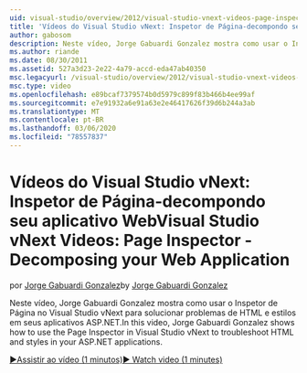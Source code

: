 ```yaml
---
uid: visual-studio/overview/2012/visual-studio-vnext-videos-page-inspector-decomposing-your-web-application
title: 'Vídeos do Visual Studio vNext: Inspetor de Página-decompondo seu aplicativo Web | Microsoft Docs'
author: gabosom
description: Neste vídeo, Jorge Gabuardi Gonzalez mostra como usar o Inspetor de Página no Visual Studio vNext para solucionar problemas de HTML e estilos em seu aplicativo ASP.NET...
ms.author: riande
ms.date: 08/30/2011
ms.assetid: 527a3d23-2e22-4a79-accd-eda47ab40350
msc.legacyurl: /visual-studio/overview/2012/visual-studio-vnext-videos-page-inspector-decomposing-your-web-application
msc.type: video
ms.openlocfilehash: e89bcaf7379574b0d5979c899f83b466b4ee99af
ms.sourcegitcommit: e7e91932a6e91a63e2e46417626f39d6b244a3ab
ms.translationtype: MT
ms.contentlocale: pt-BR
ms.lasthandoff: 03/06/2020
ms.locfileid: "78557837"
---
```

# <a name="visual-studio-vnext-videos-page-inspector---decomposing-your-web-application"></a><span data-ttu-id="302f2-103">Vídeos do Visual Studio vNext: Inspetor de Página-decompondo seu aplicativo Web</span><span class="sxs-lookup"><span data-stu-id="302f2-103">Visual Studio vNext Videos: Page Inspector - Decomposing your Web Application</span></span>

<span data-ttu-id="302f2-104">por [Jorge Gabuardi Gonzalez](https://github.com/gabosom)</span><span class="sxs-lookup"><span data-stu-id="302f2-104">by [Jorge Gabuardi Gonzalez](https://github.com/gabosom)</span></span>

<span data-ttu-id="302f2-105">Neste vídeo, Jorge Gabuardi Gonzalez mostra como usar o Inspetor de Página no Visual Studio vNext para solucionar problemas de HTML e estilos em seus aplicativos ASP.NET.</span><span class="sxs-lookup"><span data-stu-id="302f2-105">In this video, Jorge Gabuardi Gonzalez shows how to use the Page Inspector in Visual Studio vNext to troubleshoot HTML and styles in your ASP.NET applications.</span></span>

[<span data-ttu-id="302f2-106">&#9654;Assistir ao vídeo (1 minutos)</span><span class="sxs-lookup"><span data-stu-id="302f2-106">&#9654; Watch video (1 minutes)</span></span>](https://channel9.msdn.com/Blogs/ASP-NET-Site-Videos/visual-studio-vnext-videos-page-inspector-decomposing-your-web-application)
